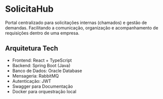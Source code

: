 # SolicitaHub
Portal centralizado para solicitações internas (chamados) e gestão de demandas. Facilitando a comunicação, organização e acompanhamento de requisições dentro de uma empresa.

## Arquitetura Tech
- Frontend: React + TypeScript
- Backend: Spring Boot (Java)
- Banco de Dados: Oracle Database
- Mensageria: RabbitMQ
- Autenticação: JWT
- Swagger para Documentação
- Docker para orquestração local
